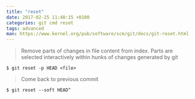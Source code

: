```yaml
---
title: "reset"
date: 2017-02-25 11:40:15 +0100
categories: git cmd reset
tags: advanced
man: https://www.kernel.org/pub/software/scm/git/docs/git-reset.html
---
```


> Remove parts of changes in file content from index. Parts are selected interactively within hunks of changes generated by git
> 
    $ git reset -p HEAD <file>

<div></div>

> Come back to previous commit
>
    $ git reset --soft HEAD^
